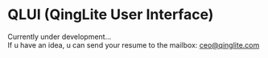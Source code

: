 # QLUI (QingLite User Interface)
Currently under development...  
If u have an idea, u can send your resume to the mailbox: [ceo@qinglite.com](mailto:ceo@qinglite.com "Click to Send Mail")

